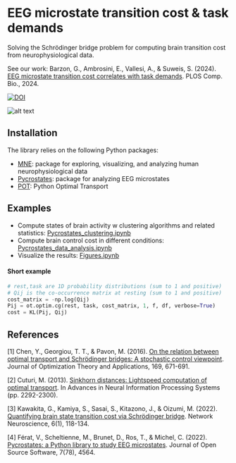 # EEG microstate transition cost & task demands

Solving the Schr&ouml;dinger bridge problem for computing brain transition cost from neurophysiological data.

See our work: Barzon, G., Ambrosini, E., Vallesi, A., & Suweis, S. (2024). [EEG microstate transition cost correlates with task demands](https://journals.plos.org/ploscompbiol/article?id=10.1371/journal.pcbi.1012521). PLOS Comp. Bio., 2024.

[![DOI](https://zenodo.org/badge/DOI/10.5281/zenodo.13709700.svg)](https://doi.org/10.5281/zenodo.13709700)

![alt text](/../master/images/figure1.png?raw=true)

## Installation

The library relies on the following Python packages:
- [MNE](https://mne.tools/stable/index.html): package for exploring, visualizing, and analyzing human neurophysiological data
- [Pycrostates](https://pycrostates.readthedocs.io/en/latest/): package for analyzing EEG microstates
- [POT](https://github.com/PythonOT/POT): Python Optimal Transport

## Examples

* Compute states of brain activity w clustering algorithms and related statistics: [Pycrostates_clustering.ipynb](/../master/Pycrostates_clustering.ipynb)
* Compute brain control cost in different conditions: [Pycrostates_data_analysis.ipynb](/../master/Pycrostates_data_analysis.ipynb)
* Visualize the results: [Figures.ipynb](/../master/Figures.ipynb)

#### Short example

```python
# rest,task are 1D probability distributions (sum to 1 and positive)
# Qij is the co-occurrence matrix at resting (sum to 1 and positive)
cost_matrix = -np.log(Qij)
Pij = ot.optim.cg(rest, task, cost_matrix, 1, f, df, verbose=True)
cost = KL(Pij, Qij)
```

## References

[1] Chen, Y., Georgiou, T. T., & Pavon, M. (2016). [On the relation between optimal transport and Schrödinger bridges: A stochastic control viewpoint](https://link.springer.com/article/10.1007/s10957-015-0803-z). Journal of Optimization Theory and Applications, 169, 671-691.

[2] Cuturi, M. (2013). [Sinkhorn distances: Lightspeed computation of optimal transport](https://arxiv.org/pdf/1306.0895.pdf). In Advances in Neural Information Processing Systems (pp. 2292-2300).

[3] Kawakita, G., Kamiya, S., Sasai, S., Kitazono, J., & Oizumi, M. (2022). [Quantifying brain state transition cost via Schrödinger bridge](https://direct.mit.edu/netn/article/6/1/118/107814/Quantifying-brain-state-transition-cost-via). Network Neuroscience, 6(1), 118-134.

[4] Férat, V., Scheltienne, M., Brunet, D., Ros, T., & Michel, C. (2022). [Pycrostates: a Python library to study EEG microstates](https://joss.theoj.org/papers/10.21105/joss.04564). Journal of Open Source Software, 7(78), 4564.
